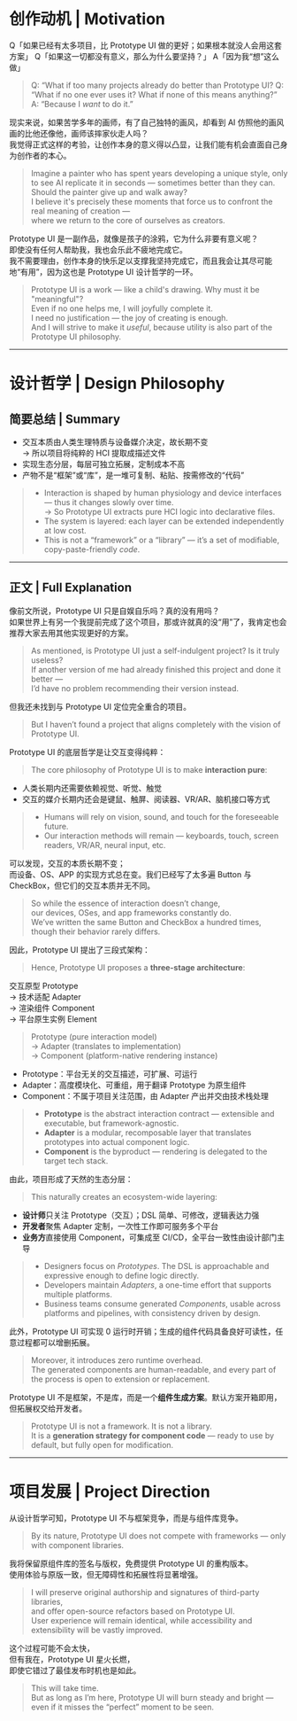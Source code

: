 # 创作动机 | Motivation

Q「如果已经有太多项目，比 Prototype UI 做的更好；如果根本就没人会用这套方案」
Q「如果这一切都没有意义，那么为什么要坚持？」
A「因为我“想”这么做」

> Q: “What if too many projects already do better than Prototype UI?
> Q: “What if no one ever uses it? What if none of this means anything?”  
> A: “Because I *want* to do it.”

现实来说，如果苦学多年的画师，有了自己独特的画风，却看到 AI 仿照他的画风画的比他还像他，画师该摔家伙走人吗？  
我觉得正式这样的考验，让创作本身的意义得以凸显，让我们能有机会直面自己身为创作者的本心。

> Imagine a painter who has spent years developing a unique style, only to see AI replicate it in seconds — sometimes better than they can.  
> Should the painter give up and walk away?  
> I believe it's precisely these moments that force us to confront the real meaning of creation —  
> where we return to the core of ourselves as creators.

Prototype UI 是一副作品，就像是孩子的涂鸦，它为什么非要有意义呢？  
即使没有任何人帮助我，我也会乐此不疲地完成它。  
我不需要理由，创作本身的快乐足以支撑我坚持完成它，而且我会让其尽可能地“有用”，因为这也是 Prototype UI 设计哲学的一环。

> Prototype UI is a work — like a child's drawing. Why must it be "meaningful"?  
> Even if no one helps me, I will joyfully complete it.  
> I need no justification — the joy of creating is enough.  
> And I will strive to make it *useful*, because utility is also part of the Prototype UI philosophy.

---

# 设计哲学 | Design Philosophy

## 简要总结 | Summary

- 交互本质由人类生理特质与设备媒介决定，故长期不变  
  → 所以项目将纯粹的 HCI 提取成描述文件  
- 实现生态分层，每层可独立拓展，定制成本不高  
- 产物不是“框架”或“库”，是一堆可复制、粘贴、按需修改的“代码”

> - Interaction is shaped by human physiology and device interfaces — thus it changes slowly over time.  
>   → So Prototype UI extracts pure HCI logic into declarative files.  
> - The system is layered: each layer can be extended independently at low cost.  
> - This is not a “framework” or a “library” — it’s a set of modifiable, copy-paste-friendly *code*.

---

## 正文 | Full Explanation

像前文所说，Prototype UI 只是自娱自乐吗？真的没有用吗？  
如果世界上有另一个我提前完成了这个项目，那或许就真的没“用”了，我肯定也会推荐大家去用其他实现更好的方案。

> As mentioned, is Prototype UI just a self-indulgent project? Is it truly useless?  
> If another version of me had already finished this project and done it better —  
> I’d have no problem recommending their version instead.

但我还未找到与 Prototype UI 定位完全重合的项目。

> But I haven’t found a project that aligns completely with the vision of Prototype UI.

Prototype UI 的底层哲学是让交互变得纯粹：

> The core philosophy of Prototype UI is to make **interaction pure**:

- 人类长期内还需要依赖视觉、听觉、触觉  
- 交互的媒介长期内还会是键鼠、触屏、阅读器、VR/AR、脑机接口等方式

> - Humans will rely on vision, sound, and touch for the foreseeable future.  
> - Our interaction methods will remain — keyboards, touch, screen readers, VR/AR, neural input, etc.

可以发现，交互的本质长期不变；  
而设备、OS、APP 的实现方式总在变。我们已经写了太多遍 Button 与 CheckBox，但它们的交互本质并无不同。

> So while the essence of interaction doesn’t change,  
> our devices, OSes, and app frameworks constantly do.  
> We’ve written the same Button and CheckBox a hundred times, though their behavior rarely differs.

因此，Prototype UI 提出了三段式架构：

> Hence, Prototype UI proposes a **three-stage architecture**:

交互原型 Prototype  
→ 技术适配 Adapter  
→ 渲染组件 Component  
→ 平台原生实例 Element

> Prototype (pure interaction model)  
> → Adapter (translates to implementation)  
> → Component (platform-native rendering instance)

- Prototype：平台无关的交互描述，可扩展、可运行  
- Adapter：高度模块化、可重组，用于翻译 Prototype 为原生组件  
- Component：不属于项目关注范围，由 Adapter 产出并交由技术栈处理

> - **Prototype** is the abstract interaction contract — extensible and executable, but framework-agnostic.  
> - **Adapter** is a modular, recomposable layer that translates prototypes into actual component logic.  
> - **Component** is the byproduct — rendering is delegated to the target tech stack.

由此，项目形成了天然的生态分层：

> This naturally creates an ecosystem-wide layering:

- **设计师**只关注 Prototype（交互）；DSL 简单、可修改，逻辑表达力强  
- **开发者**聚焦 Adapter 定制，一次性工作即可服务多个平台  
- **业务方**直接使用 Component，可集成至 CI/CD，全平台一致性由设计部门主导

> - Designers focus on *Prototypes*. The DSL is approachable and expressive enough to define logic directly.  
> - Developers maintain *Adapters*, a one-time effort that supports multiple platforms.  
> - Business teams consume generated *Components*, usable across platforms and pipelines, with consistency driven by design.

此外，Prototype UI 可实现 0 运行时开销；生成的组件代码具备良好可读性，任意过程都可以增删拓展。

> Moreover, it introduces zero runtime overhead.  
> The generated components are human-readable, and every part of the process is open to extension or replacement.

Prototype UI 不是框架，不是库，而是一个**组件生成方案**。默认方案开箱即用，但拓展权交给开发者。

> Prototype UI is not a framework. It is not a library.  
> It is a **generation strategy for component code** — ready to use by default, but fully open for modification.

---

# 项目发展 | Project Direction

从设计哲学可知，Prototype UI 不与框架竞争，而是与组件库竞争。

> By its nature, Prototype UI does not compete with frameworks — only with component libraries.

我将保留原组件库的签名与版权，免费提供 Prototype UI 的重构版本。  
使用体验与原版一致，但无障碍性和拓展性将显著增强。

> I will preserve original authorship and signatures of third-party libraries,  
> and offer open-source refactors based on Prototype UI.  
> User experience will remain identical, while accessibility and extensibility will be vastly improved.

这个过程可能不会太快，  
但有我在，Prototype UI 星火长燃，  
即使它错过了最佳发布时机也是如此。

> This will take time.  
> But as long as I’m here, Prototype UI will burn steady and bright —  
> even if it misses the “perfect” moment to be seen.